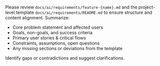 Please review `docs/ai/requirements/feature-{name}.md` and the project-level template `docs/ai/requirements/README.md` to ensure structure and content alignment. Summarize:
- Core problem statement and affected users
- Goals, non-goals, and success criteria
- Primary user stories & critical flows
- Constraints, assumptions, open questions
- Any missing sections or deviations from the template

Identify gaps or contradictions and suggest clarifications.


